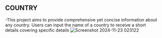 ## COUNTRY
-This project aims to provide comprehensive yet concise information about any country. Users can input the name of a country to receive a short details covering specific details
![Screenshot 2024-11-23 023122](https://github.com/user-attachments/assets/0074c3f4-243e-4ed9-9fc6-e5462d7a1a74)
